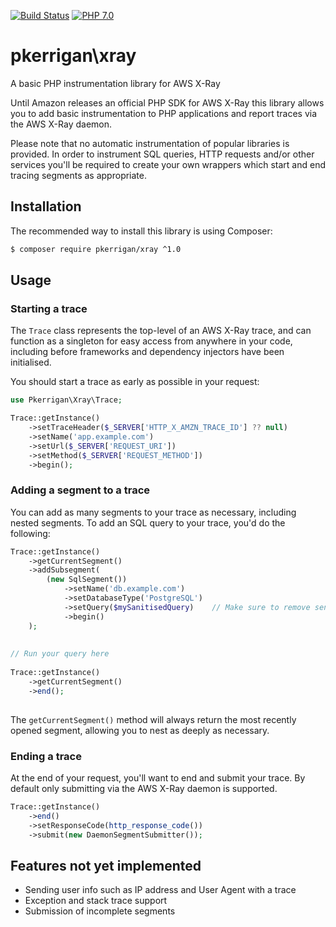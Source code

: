 [![Build Status](https://img.shields.io/travis/patrickkerrigan/php-xray.svg?style=flat-square)](https://travis-ci.org/patrickkerrigan/php-xray) [![PHP 7.0](https://img.shields.io/badge/php-7.0-blue.svg?style=flat-square)](http://php.net/)

# pkerrigan\xray
A basic PHP instrumentation library for AWS X-Ray

Until Amazon releases an official PHP SDK for AWS X-Ray this library allows you to add basic instrumentation to PHP applications and report traces via the AWS X-Ray daemon.

Please note that no automatic instrumentation of popular libraries is provided. In order to instrument SQL queries, HTTP requests and/or other services you'll be required to create your own wrappers which start and end tracing segments as appropriate.

## Installation

The recommended way to install this library is using Composer:

```bash
$ composer require pkerrigan/xray ^1.0
```

## Usage

### Starting a trace

The ```Trace``` class represents the top-level of an AWS X-Ray trace, and can function as a singleton for easy access from anywhere in your code, including before frameworks and dependency injectors have been initialised.

You should start a trace as early as possible in your request:

```php
use Pkerrigan\Xray\Trace;

Trace::getInstance()
    ->setTraceHeader($_SERVER['HTTP_X_AMZN_TRACE_ID'] ?? null)
    ->setName('app.example.com')
    ->setUrl($_SERVER['REQUEST_URI'])
    ->setMethod($_SERVER['REQUEST_METHOD'])
    ->begin(); 
```

### Adding a segment to a trace

You can add as many segments to your trace as necessary, including nested segments. To add an SQL query to your trace, you'd do the following:

```php
Trace::getInstance()
    ->getCurrentSegment()
    ->addSubsegment(
        (new SqlSegment())
            ->setName('db.example.com')
            ->setDatabaseType('PostgreSQL')
            ->setQuery($mySanitisedQuery)    // Make sure to remove sensitive data before passing in a query
            ->begin()    
    );
    
    
// Run your query here
    
Trace::getInstance()
    ->getCurrentSegment()
    ->end();
    
```

The ```getCurrentSegment()``` method will always return the most recently opened segment, allowing you to nest as deeply as necessary.

### Ending a trace

At the end of your request, you'll want to end and submit your trace. By default only submitting via the AWS X-Ray daemon is supported.

```php
Trace::getInstance()
    ->end()
    ->setResponseCode(http_response_code())
    ->submit(new DaemonSegmentSubmitter());
```

## Features not yet implemented

* Sending user info such as IP address and User Agent with a trace
* Exception and stack trace support
* Submission of incomplete segments
